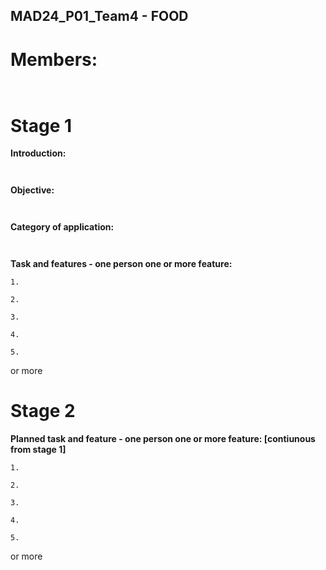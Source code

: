 ## MAD24_P01_Team4 - FOOD 
# Members:

```


```


# Stage 1
**Introduction:**

```


```


**Objective:**

```


```

**Category of application:**

```


```

**Task and features - one person one or more feature:**

```
1. 
```
```
2. 
```
```
3. 
```
```
4. 
```
```
5. 
```
or more
# Stage 2

**Planned task and feature - one person one or more feature: [contiunous from stage 1]**

```
1. 
```
```
2.
```
```
3.
```
```
4.
```
```
5.
```

or more 
